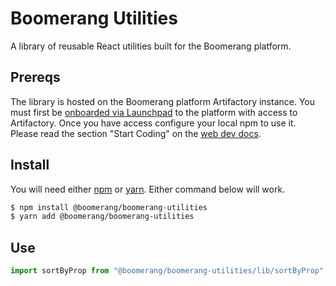 # Boomerang Utilities

A library of reusable React utilities built for the Boomerang platform.

## Prereqs

The library is hosted on the Boomerang platform Artifactory instance. You must first be [onboarded via Launchpad](https://launch.boomerangplatform.net/launchpad) to the platform with access to Artifactory. Once you have access configure your local npm to use it. Please read the section "Start Coding" on the [web dev docs](https://pages.github.ibm.com/GBS-AIC/engineering.doc/doc/engineering/02.webDevOnboarding).

## Install

You will need either [npm](https://github.com/npm/npm) or [yarn](https://github.com/yarnpkg/yarn). Either command below will work.

```bash
$ npm install @boomerang/boomerang-utilities
$ yarn add @boomerang/boomerang-utilities
```

## Use

```js
import sortByProp from "@boomerang/boomerang-utilities/lib/sortByProp";
```
